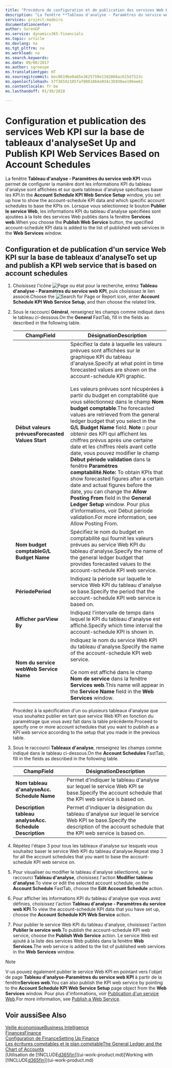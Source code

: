 ```yaml
---
title: "Procédure de configuration et de publication des services Web KPI sur la base de tableaux d'analyse | Microsoft Docs"
description: "La fenêtre **Tableau d'analyse - Paramètres du service web KPI** vous permet de configurer la manière dont les informations KPI du tableau d'analyse sont affichées et sur quels tableaux d'analyse spécifiques baser les KPI."
services: project-madeira
documentationcenter: 
author: SorenGP
ms.service: dynamics365-financials
ms.topic: article
ms.devlang: na
ms.tgt_pltfrm: na
ms.workload: na
ms.search.keywords: 
ms.date: 09/08/2017
ms.author: sgroespe
ms.translationtype: HT
ms.sourcegitcommit: bec0619be0a65e3625759e13d2866ac615d7513c
ms.openlocfilehash: 57f36592105faf0801864e034c3b930ae196ee62
ms.contentlocale: fr-be
ms.lasthandoff: 01/30/2018

---
```

# <a name="set-up-and-publish-kpi-web-services-based-on-account-schedules"></a><span data-ttu-id="4f355-103">Configuration et publication des services Web KPI sur la base de tableaux d'analyse</span><span class="sxs-lookup"><span data-stu-id="4f355-103">Set Up and Publish KPI Web Services Based on Account Schedules</span></span>
<span data-ttu-id="4f355-104">La fenêtre **Tableau d'analyse - Paramètres du service web KPI** vous permet de configurer la manière dont les informations KPI du tableau d'analyse sont affichées et sur quels tableaux d'analyse spécifiques baser les KPI.</span><span class="sxs-lookup"><span data-stu-id="4f355-104">In the **Account Schedule KPI Web Service Setup** window, you set up how to show the account-schedule KPI data and which specific account schedules to base the KPIs on.</span></span> <span data-ttu-id="4f355-105">Lorsque vous sélectionnez le bouton **Publier le service Web**, les informations KPI du tableau d'analyse spécifiées sont ajoutées à la liste des services Web publiés dans la fenêtre **Services web**.</span><span class="sxs-lookup"><span data-stu-id="4f355-105">When you choose the **Publish Web Service** button, the specified account-schedule KPI data is added to the list of published web services in the **Web Services** window.</span></span>  

## <a name="to-set-up-and-publish-a-kpi-web-service-that-is-based-on-account-schedules"></a><span data-ttu-id="4f355-106">Configuration et de publication d'un service Web KPI sur la base de tableaux d'analyse</span><span class="sxs-lookup"><span data-stu-id="4f355-106">To set up and publish a KPI web service that is based on account schedules</span></span>  

1.  <span data-ttu-id="4f355-107">Choisissez l'icône ![Page ou état pour la recherche](media/ui-search/search_small.png "icône Page ou état pour la recherche"), entrez **Tableau d'analyse - Paramètres du service web KPI**, puis choisissez le lien associé.</span><span class="sxs-lookup"><span data-stu-id="4f355-107">Choose the ![Search for Page or Report](media/ui-search/search_small.png "Search for Page or Report icon") icon, enter **Account Schedule KPI Web Service Setup**, and then choose the related link.</span></span>  
2.  <span data-ttu-id="4f355-108">Sous le raccourci **Général**, renseignez les champs comme indiqué dans le tableau ci-dessous.</span><span class="sxs-lookup"><span data-stu-id="4f355-108">On the **General** FastTab, fill in the fields as described in the following table.</span></span>  

    |<span data-ttu-id="4f355-109">Champ</span><span class="sxs-lookup"><span data-stu-id="4f355-109">Field</span></span>|<span data-ttu-id="4f355-110">Désignation</span><span class="sxs-lookup"><span data-stu-id="4f355-110">Description</span></span>|  
    |---------------------------------|---------------------------------------|  
    |<span data-ttu-id="4f355-111">**Début valeurs prévues**</span><span class="sxs-lookup"><span data-stu-id="4f355-111">**Forecasted Values Start**</span></span>|<span data-ttu-id="4f355-112">Spécifiez la date à laquelle les valeurs prévues sont affichées sur le graphique KPI du tableau d'analyse.</span><span class="sxs-lookup"><span data-stu-id="4f355-112">Specify at what point in time forecasted values are shown on the account-schedule KPI graphic.</span></span><br /><br /> <span data-ttu-id="4f355-113">Les valeurs prévues sont récupérées à partir du budget en comptabilité que vous sélectionnez dans le champ **Nom budget comptable**.</span><span class="sxs-lookup"><span data-stu-id="4f355-113">The forecasted values are retrieved from the general ledger budget that you select in the **G/L Budget Name** field.</span></span> <span data-ttu-id="4f355-114">**Note ::** pour obtenir des KPI qui affichent les chiffres prévus après une certaine date et les chiffres réels avant cette date, vous pouvez modifier le champ **Début période validation** dans la fenêtre **Paramètres comptabilité**.</span><span class="sxs-lookup"><span data-stu-id="4f355-114">**Note:**  To obtain KPIs that show forecasted figures after a certain date and actual figures before the date, you can change the **Allow Posting From** field in the **General Ledger Setup** window.</span></span> <span data-ttu-id="4f355-115">Pour plus d'informations, voir Début période validation.</span><span class="sxs-lookup"><span data-stu-id="4f355-115">For more information, see Allow Posting From.</span></span>|  
    |<span data-ttu-id="4f355-116">**Nom budget comptable**</span><span class="sxs-lookup"><span data-stu-id="4f355-116">**G/L Budget Name**</span></span>|<span data-ttu-id="4f355-117">Spécifiez le nom du budget en comptabilité qui fournit les valeurs prévues au service Web KPI du tableau d'analyse.</span><span class="sxs-lookup"><span data-stu-id="4f355-117">Specify the name of the general ledger budget that provides forecasted values to the account-schedule KPI web service.</span></span>|  
    |<span data-ttu-id="4f355-118">**Période**</span><span class="sxs-lookup"><span data-stu-id="4f355-118">**Period**</span></span>|<span data-ttu-id="4f355-119">Indiquez la période sur laquelle le service Web KPI du tableau d'analyse se base.</span><span class="sxs-lookup"><span data-stu-id="4f355-119">Specify the period that the account-schedule KPI web service is based on.</span></span>|  
    |<span data-ttu-id="4f355-120">**Afficher par**</span><span class="sxs-lookup"><span data-stu-id="4f355-120">**View By**</span></span>|<span data-ttu-id="4f355-121">Indiquez l'intervalle de temps dans lequel le KPI du tableau d'analyse est affiché.</span><span class="sxs-lookup"><span data-stu-id="4f355-121">Specify which time interval the account-schedule KPI is shown in.</span></span>|  
    |<span data-ttu-id="4f355-122">**Nom du service web**</span><span class="sxs-lookup"><span data-stu-id="4f355-122">**Web Service Name**</span></span>|<span data-ttu-id="4f355-123">Indiquez le nom du service Web KPI du tableau d'analyse.</span><span class="sxs-lookup"><span data-stu-id="4f355-123">Specify the name of the account-schedule KPI web service.</span></span><br /><br /> <span data-ttu-id="4f355-124">Ce nom est affiché dans le champ **Nom de service** dans la fenêtre **Services web**.</span><span class="sxs-lookup"><span data-stu-id="4f355-124">This name will appear in the **Service Name** field in the **Web Services** window.</span></span>|  

    <span data-ttu-id="4f355-125">Procédez à la spécification d'un ou plusieurs tableaux d'analyse que vous souhaitez publier en tant que service Web KPI en fonction du paramétrage que vous avez fait dans la table précédente.</span><span class="sxs-lookup"><span data-stu-id="4f355-125">Proceed to specify one or more account schedules that you want to publish as a KPI web service according to the setup that you made in the previous table.</span></span>  

3.  <span data-ttu-id="4f355-126">Sous le raccourci **Tableaux d'analyse**, renseignez les champs comme indiqué dans le tableau ci-dessous.</span><span class="sxs-lookup"><span data-stu-id="4f355-126">On the **Account Schedules** FastTab, fill in the fields as described in the following table.</span></span>  

    |<span data-ttu-id="4f355-127">Champ</span><span class="sxs-lookup"><span data-stu-id="4f355-127">Field</span></span>|<span data-ttu-id="4f355-128">Désignation</span><span class="sxs-lookup"><span data-stu-id="4f355-128">Description</span></span>|  
    |---------------------------------|---------------------------------------|  
    |<span data-ttu-id="4f355-129">**Nom tableau d'analyse**</span><span class="sxs-lookup"><span data-stu-id="4f355-129">**Acc. Schedule Name**</span></span>|<span data-ttu-id="4f355-130">Permet d'indiquer le tableau d'analyse sur lequel le service Web KPI se base.</span><span class="sxs-lookup"><span data-stu-id="4f355-130">Specify the account schedule that the KPI web service is based on.</span></span>|  
    |<span data-ttu-id="4f355-131">**Description tableau analyse**</span><span class="sxs-lookup"><span data-stu-id="4f355-131">**Acc. Schedule Description**</span></span>|<span data-ttu-id="4f355-132">Permet d'indiquer la désignation du tableau d'analyse sur lequel le service Web KPI se base.</span><span class="sxs-lookup"><span data-stu-id="4f355-132">Specify the description of the account schedule that the KPI web service is based on.</span></span>|  

4.  <span data-ttu-id="4f355-133">Répétez l'étape 3 pour tous les tableaux d'analyse sur lesquels vous souhaitez baser le service Web KPI du tableau d'analyse.</span><span class="sxs-lookup"><span data-stu-id="4f355-133">Repeat step 3 for all the account schedules that you want to base the account-schedule KPI web service on.</span></span>  
5.  <span data-ttu-id="4f355-134">Pour visualiser ou modifier le tableau d'analyse sélectionné, sur le raccourci **Tableau d'analyse**, choisissez l'action **Modifier tableau d'analyse**.</span><span class="sxs-lookup"><span data-stu-id="4f355-134">To view or edit the selected account schedule, on the **Account Schedule** FastTab, choose the **Edit Account Schedule** action.</span></span>  
6.  <span data-ttu-id="4f355-135">Pour afficher les informations KPI du tableau d'analyse que vous avez définies, choisissez l'action **Tableau d'analyse - Paramètres du service web KPI**.</span><span class="sxs-lookup"><span data-stu-id="4f355-135">To view the account-schedule KPI data that you have set up, choose the **Account Schedule KPI Web Service** action.</span></span>  
7.  <span data-ttu-id="4f355-136">Pour publier le service Web KPI du tableau d'analyse, choisissez l'action **Publier le service web**.</span><span class="sxs-lookup"><span data-stu-id="4f355-136">To publish the account-schedule KPI web service, choose the **Publish Web Service** action.</span></span> <span data-ttu-id="4f355-137">Le service Web est ajouté à la liste des services Web publiés dans la fenêtre **Web Services**.</span><span class="sxs-lookup"><span data-stu-id="4f355-137">The web service is added to the list of published web services in the **Web Services** window.</span></span>  

> [!NOTE]  
>  <span data-ttu-id="4f355-138">V-us pouvez également publier le service Web KPI en pointant vers l'objet de page **Tableau d'analyse\-Paramètres du service web KPI** à partir de la fenêtre**Services web**.</span><span class="sxs-lookup"><span data-stu-id="4f355-138">You can also publish the KPI web service by pointing to the **Account Schedule KPI Web Service Setup** page object from the **Web Services** window.</span></span> <span data-ttu-id="4f355-139">Pour plus d'informations, voir [Publication d'un service Web](across-how-publish-web-service.md).</span><span class="sxs-lookup"><span data-stu-id="4f355-139">For more information, see [Publish a Web Service](across-how-publish-web-service.md).</span></span>  

## <a name="see-also"></a><span data-ttu-id="4f355-140">Voir aussi</span><span class="sxs-lookup"><span data-stu-id="4f355-140">See Also</span></span>  
[<span data-ttu-id="4f355-141">Veille économique</span><span class="sxs-lookup"><span data-stu-id="4f355-141">Business Intelligence</span></span>](bi.md)  
[<span data-ttu-id="4f355-142">Finances</span><span class="sxs-lookup"><span data-stu-id="4f355-142">Finance</span></span>](finance.md)  
[<span data-ttu-id="4f355-143">Configuration de Finance</span><span class="sxs-lookup"><span data-stu-id="4f355-143">Setting Up Finance</span></span>](finance-setup-finance.md)  
[<span data-ttu-id="4f355-144">Les écritures comptables et le plan comptable</span><span class="sxs-lookup"><span data-stu-id="4f355-144">The General Ledger and the Chart of Accounts</span></span>](finance-general-ledger.md)  
<span data-ttu-id="4f355-145">[Utilisation de [!INCLUDE[d365fin](includes/d365fin_md.md)]](ui-work-product.md)</span><span class="sxs-lookup"><span data-stu-id="4f355-145">[Working with [!INCLUDE[d365fin](includes/d365fin_md.md)]](ui-work-product.md)</span></span>

